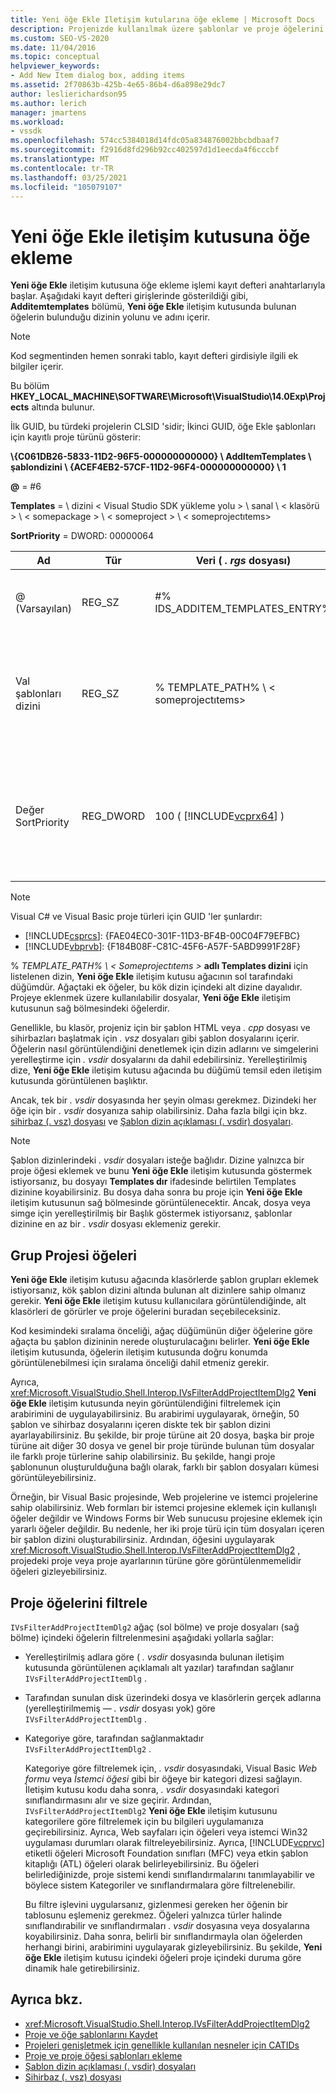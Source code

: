 ```yaml
---
title: Yeni öğe Ekle Iletişim kutularına öğe ekleme | Microsoft Docs
description: Projenizde kullanılmak üzere şablonlar ve proje öğelerini görüntüleyebilmeniz için Visual Studio 'daki yeni öğe Ekle iletişim kutusuna nasıl öğe ekleneceğini öğrenin.
ms.custom: SEO-VS-2020
ms.date: 11/04/2016
ms.topic: conceptual
helpviewer_keywords:
- Add New Item dialog box, adding items
ms.assetid: 2f70863b-425b-4e65-86b4-d6a898e29dc7
author: leslierichardson95
ms.author: lerich
manager: jmartens
ms.workload:
- vssdk
ms.openlocfilehash: 574cc5384018d14fdc05a834876002bbcbdbaaf7
ms.sourcegitcommit: f2916d8fd296b92cc402597d1d1eecda4f6cccbf
ms.translationtype: MT
ms.contentlocale: tr-TR
ms.lasthandoff: 03/25/2021
ms.locfileid: "105079107"
---
```

# <a name="add-items-to-the-add-new-item-dialog-box"></a>Yeni öğe Ekle iletişim kutusuna öğe ekleme
**Yeni öğe Ekle** iletişim kutusuna öğe ekleme işlemi kayıt defteri anahtarlarıyla başlar. Aşağıdaki kayıt defteri girişlerinde gösterildiği gibi, **Additemtemplates** bölümü, **Yeni öğe Ekle** iletişim kutusunda bulunan öğelerin bulunduğu dizinin yolunu ve adını içerir.

> [!NOTE]
> Kod segmentinden hemen sonraki tablo, kayıt defteri girdisiyle ilgili ek bilgiler içerir.

 Bu bölüm **HKEY_LOCAL_MACHINE\SOFTWARE\Microsoft\VisualStudio\14.0Exp\Projects** altında bulunur.

 İlk GUID, bu türdeki projelerin CLSID 'sidir; İkinci GUID, öğe Ekle şablonları için kayıtlı proje türünü gösterir:

 **\\{C061DB26-5833-11D2-96F5-000000000000} \\ AddItemTemplates \\ şablondizini \\ {ACEF4EB2-57CF-11D2-96F4-000000000000} \\ 1**

 **@** = #6

 **Templates**  =  \\ dizini &lt; Visual Studio SDK yükleme yolu &gt; \\ sanal \\ &lt; klasörü &gt; \\ &lt; somepackage &gt; \\ &lt; someproject &gt; \\ &lt; someprojectıtems&gt;

 **SortPriority** = DWORD: 00000064

| Ad | Tür | Veri ( *. rgs* dosyası) | Description |
|------------------|-----------| - | - |
| @ (Varsayılan) | REG_SZ | #% IDS_ADDITEM_TEMPLATES_ENTRY% | **Öğe şablonları eklemek** IÇIN kaynak kimliği. |
| Val şablonları dizini | REG_SZ | % TEMPLATE_PATH% \\ &lt; someprojectıtems&gt; | **Yeni öğe Ekle** sihirbazının iletişim kutusunda görünen proje öğelerinin yolu. |
| Değer SortPriority | REG_DWORD | 100 ( [!INCLUDE[vcprx64](../../extensibility/internals/includes/vcprx64_md.md)] ) | **Yeni öğe Ekle** iletişim kutusunda gösterilecek dosyaların ağaç düğümündeki sıralama düzenini belirler. |

> [!NOTE]
> Visual C# ve Visual Basic proje türleri için GUID 'ler şunlardır:
> - [!INCLUDE[csprcs](../../data-tools/includes/csprcs_md.md)]: {FAE04EC0-301F-11D3-BF4B-00C04F79EFBC}
> - [!INCLUDE[vbprvb](../../code-quality/includes/vbprvb_md.md)]: {F184B08F-C81C-45F6-A57F-5ABD9991F28F}

 % *TEMPLATE_PATH% \\ &lt; Someprojectıtems &gt;* **adlı Templates dizini** için listelenen dizin, **Yeni öğe Ekle** iletişim kutusu ağacının sol tarafındaki düğümdür. Ağaçtaki ek öğeler, bu kök dizin içindeki alt dizine dayalıdır. Projeye eklenmek üzere kullanılabilir dosyalar, **Yeni öğe Ekle** iletişim kutusunun sağ bölmesindeki öğelerdir.

 Genellikle, bu klasör, projeniz için bir şablon HTML veya *. cpp* dosyası ve sihirbazları başlatmak için *. vsz* dosyaları gibi şablon dosyalarını içerir. Öğelerin nasıl görüntülendiğini denetlemek için dizin adlarını ve simgelerini yerelleştirme için *. vsdir* dosyalarını da dahil edebilirsiniz. Yerelleştirilmiş dize, **Yeni öğe Ekle** iletişim kutusu ağacında bu düğümü temsil eden iletişim kutusunda görüntülenen başlıktır.

 Ancak, tek bir *. vsdir* dosyasında her şeyin olması gerekmez. Dizindeki her öğe için bir *. vsdir* dosyanıza sahip olabilirsiniz. Daha fazla bilgi için bkz. [sihirbaz (. vsz) dosyası](../../extensibility/internals/wizard-dot-vsz-file.md) ve [Şablon dizin açıklaması (. vsdir) dosyaları](../../extensibility/internals/template-directory-description-dot-vsdir-files.md).

> [!NOTE]
> Şablon dizinlerindeki *. vsdir* dosyaları isteğe bağlıdır. Dizine yalnızca bir proje öğesi eklemek ve bunu **Yeni öğe Ekle** iletişim kutusunda göstermek istiyorsanız, bu dosyayı **Templates dır** ifadesinde belirtilen Templates dizinine koyabilirsiniz. Bu dosya daha sonra bu proje için **Yeni öğe Ekle** iletişim kutusunun sağ bölmesinde görüntülenecektir. Ancak, dosya veya simge için yerelleştirilmiş bir Başlık göstermek istiyorsanız, şablonlar dizinine en az bir *. vsdir* dosyası eklemeniz gerekir.

## <a name="group-project-items"></a>Grup Projesi öğeleri
 **Yeni öğe Ekle** iletişim kutusu ağacında klasörlerde şablon grupları eklemek istiyorsanız, kök şablon dizini altında bulunan alt dizinlere sahip olmanız gerekir. **Yeni öğe Ekle** iletişim kutusu kullanıcılara görüntülendiğinde, alt klasörleri de görürler ve proje öğelerini buradan seçebileceksiniz.

 Kod kesimindeki sıralama önceliği, ağaç düğümünün diğer öğelerine göre ağaçta bu şablon dizininin nerede oluşturulacağını belirler. **Yeni öğe Ekle** iletişim kutusunda, öğelerin iletişim kutusunda doğru konumda görüntülenebilmesi için sıralama önceliği dahil etmeniz gerekir.

 Ayrıca, <xref:Microsoft.VisualStudio.Shell.Interop.IVsFilterAddProjectItemDlg2> **Yeni öğe Ekle** iletişim kutusunda neyin görüntülendiğini filtrelemek için arabirimini de uygulayabilirsiniz. Bu arabirimi uygulayarak, örneğin, 50 şablon ve sihirbaz dosyalarını içeren diskte tek bir şablon dizini ayarlayabilirsiniz. Bu şekilde, bir proje türüne ait 20 dosya, başka bir proje türüne ait diğer 30 dosya ve genel bir proje türünde bulunan tüm dosyalar ile farklı proje türlerine sahip olabilirsiniz. Bu şekilde, hangi proje şablonunun oluşturulduğuna bağlı olarak, farklı bir şablon dosyaları kümesi görüntüleyebilirsiniz.

 Örneğin, bir Visual Basic projesinde, Web projelerine ve istemci projelerine sahip olabilirsiniz. Web formları bir istemci projesine eklemek için kullanışlı öğeler değildir ve Windows Forms bir Web sunucusu projesine eklemek için yararlı öğeler değildir. Bu nedenle, her iki proje türü için tüm dosyaları içeren bir şablon dizini oluşturabilirsiniz. Ardından, öğesini uygulayarak <xref:Microsoft.VisualStudio.Shell.Interop.IVsFilterAddProjectItemDlg2> , projedeki proje veya proje ayarlarının türüne göre görüntülenmemelidir öğeleri gizleyebilirsiniz.

## <a name="filter-project-items"></a>Proje öğelerini filtrele
 `IVsFilterAddProjectItemDlg2` ağaç (sol bölme) ve proje dosyaları (sağ bölme) içindeki öğelerin filtrelenmesini aşağıdaki yollarla sağlar:

- Yerelleştirilmiş adlara göre ( *. vsdir* dosyasında bulunan iletişim kutusunda görüntülenen açıklamalı alt yazılar) tarafından sağlanır `IVsFilterAddProjectItemDlg` .

- Tarafından sunulan disk üzerindeki dosya ve klasörlerin gerçek adlarına (yerelleştirilmemiş — *. vsdir* dosyası yok) göre `IVsFilterAddProjectItemDlg` .

- Kategoriye göre, tarafından sağlanmaktadır `IVsFilterAddProjectItemDlg2` .

  Kategoriye göre filtrelemek için, *. vsdir* dosyasındaki, Visual Basic *Web formu* veya *İstemci öğesi* gibi bir öğeye bir kategori dizesi sağlayın. İletişim kutusu kodu daha sonra, *. vsdir* dosyasındaki kategori sınıflandırmasını alır ve size geçirir. Ardından, `IVsFilterAddProjectItemDlg2` **Yeni öğe Ekle** iletişim kutusunu kategorilere göre filtrelemek için bu bilgileri uygulamanıza geçirebilirsiniz. Ayrıca, Web sayfaları için öğeleri veya istemci Win32 uygulaması durumları olarak filtreleyebilirsiniz. Ayrıca, [!INCLUDE[vcprvc](../../code-quality/includes/vcprvc_md.md)] etiketli öğeleri Microsoft Foundation sınıfları (MFC) veya etkin şablon kitaplığı (ATL) öğeleri olarak belirleyebilirsiniz. Bu öğeleri belirlediğinizde, proje sistemi kendi sınıflandırmalarını tanımlayabilir ve böylece sistem Kategoriler ve sınıflandırmalara göre filtrelenebilir.

  Bu filtre işlevini uygularsanız, gizlenmesi gereken her öğenin bir tablosunu eşlemeniz gerekmez. Öğeleri yalnızca türler halinde sınıflandırabilir ve sınıflandırmaları *. vsdir* dosyasına veya dosyalarına koyabilirsiniz. Daha sonra, belirli bir sınıflandırmayla olan öğelerden herhangi birini, arabirimini uygulayarak gizleyebilirsiniz. Bu şekilde, **Yeni öğe Ekle** iletişim kutusu içindeki öğeleri proje içindeki duruma göre dinamik hale getirebilirsiniz.

## <a name="see-also"></a>Ayrıca bkz.
- <xref:Microsoft.VisualStudio.Shell.Interop.IVsFilterAddProjectItemDlg2>
- [Proje ve öğe şablonlarını Kaydet](../../extensibility/internals/registering-project-and-item-templates.md)
- [Projeleri genişletmek için genellikle kullanılan nesneler için CATIDs](../../extensibility/internals/catids-for-objects-that-are-typically-used-to-extend-projects.md)
- [Proje ve proje öğesi şablonları ekleme](../../extensibility/internals/adding-project-and-project-item-templates.md)
- [Şablon dizin açıklaması (. vsdir) dosyaları](../../extensibility/internals/template-directory-description-dot-vsdir-files.md)
- [Sihirbaz (. vsz) dosyası](../../extensibility/internals/wizard-dot-vsz-file.md)
